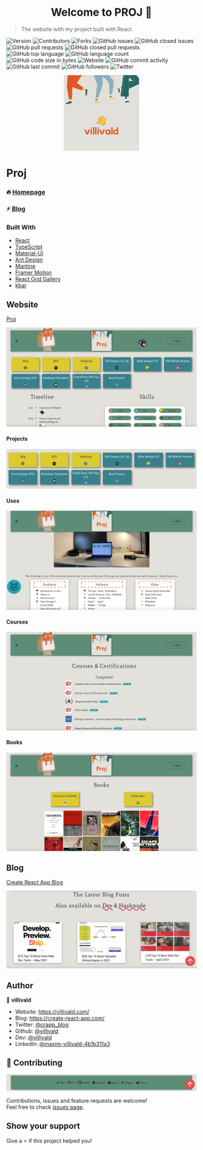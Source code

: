 <h1 align="center">Welcome to PROJ 👋</h1>

> The website with my project built with React.

<p>
  <img alt="Version" src="https://img.shields.io/badge/version-0.4.0-blue.svg?cacheSeconds=2592000" />
  <img alt="Contributors" src="https://img.shields.io/github/contributors/villivald/proj_react_2020.svg?style=flat" />
  <img alt="Forks" src="https://img.shields.io/github/forks/villivald/proj_react_2020.svg?style=flat" />
  <img alt="GitHub issues" src="https://img.shields.io/github/issues-raw/villivald/proj_react_2020">
  <img alt="GitHub closed issues" src="https://img.shields.io/github/issues-closed-raw/villivald/proj_react_2020">
  <img alt="GitHub pull requests" src="https://img.shields.io/github/issues-pr-raw/villivald/proj_react_2020">
  <img alt="GitHub closed pull requests" src="https://img.shields.io/github/issues-pr-closed-raw/villivald/proj_react_2020">
  <img alt="GitHub top language" src="https://img.shields.io/github/languages/top/villivald/proj_react_2020">
  <img alt="GitHub language count" src="https://img.shields.io/github/languages/count/villivald/proj_react_2020">
  <img alt="GitHub code size in bytes" src="https://img.shields.io/github/languages/code-size/villivald/proj_react_2020">
  <img alt="Website" src="https://img.shields.io/website?url=https%3A%2F%2Fvillivald.com%2F">
  <img alt="GitHub commit activity" src="https://img.shields.io/github/commit-activity/m/villivald/proj_react_2020">
  <img alt="GitHub last commit" src="https://img.shields.io/github/last-commit/villivald/proj_react_2020">
  <img alt="GitHub followers" src="https://img.shields.io/github/followers/villivald?style=social">
  <img alt="Twitter" src="https://img.shields.io/twitter/url?url=https%3A%2F%2Fgithub.com%2Fvillivald%2Fproj_react_2020" />
</p>

<p align="center">
  <a href="https://github.com/villivald/proj_react_2020">
    <img src="src/images/logo/103.webp" alt="Logo" width="200" height="200">
  </a>
</p>

# Proj

### 🔥 [Homepage](https://villivald.com/)

### ⚡️ [Blog](https://create-react-app.com)

### Built With

- [React](https://reactjs.org/docs/getting-started.html)
- [TypeScript](https://www.typescriptlang.org/)
- [Material-UI](https://material-ui.com/)
- [Ant Design](https://ant.design/)
- [Mantine](https://mantine.dev/)
- [Framer Motion](https://www.framer.com/motion/)
- [React Grid Gallery](https://benhowell.github.io/react-grid-gallery/)
- [kbar](https://kbar.vercel.app/)

## Website

[Proj](https://villivald.com/)

<p align="center">
  <a href="https://github.com/villivald/proj_react_2020">
    <img src="./readme_pics/site.webp" alt="Logo"  >
  </a>
</p>

#### Projects

<p align="center">
  <a href="https://villivald.com/">
    <img src="./readme_pics/projects.webp" alt="Logo"  >
  </a>
</p>

#### Uses

<p align="center">
  <a href="https://villivald.com/uses">
    <img src="./readme_pics/uses.webp" alt="Logo"  >
  </a>
</p>

#### Courses

<p align="center">
  <a href="https://villivald.com/courses">
    <img src="./readme_pics/courses.webp" alt="Logo"  >
  </a>
</p>

#### Books

<p align="center">
  <a href="https://villivald.com/books">
    <img src="./readme_pics/books.webp" alt="Logo"  >
  </a>
</p>

## Blog

[Create React App Blog](https://create-react-app.com/)

<p align="center">
  <a href="https://github.com/villivald/proj_react_2020">
    <img src="./readme_pics/blog.webp" alt="Logo"  >
  </a>
</p>

## Author

👤 **villivald**

- Website: https://villivald.com/
- Blog: https://create-react-app.com/
- Twitter: [@crapp_blog](https://twitter.com/crapp_blog)
- Github: [@villivald](https://github.com/villivald)
- Dev: [@villivald](https://dev.to/villivald)
- LinkedIn: [@maxim-villivald-4b1b311a3](https://linkedin.com/in/maxim-villivald-4b1b311a3)

## 🤝 Contributing

<p align="center">
  <a href="https://github.com/villivald/proj_react_2020">
    <img src="./readme_pics/footer.webp" alt="Logo"  >
  </a>
</p>

Contributions, issues and feature requests are welcome!<br />Feel free to check [issues page](https://github.com/villivald/proj_react_2020/issues).

## Show your support

Give a ⭐️ if this project helped you!

<!-- MARKDOWN LINKS & IMAGES -->
<!-- https://www.markdownguide.org/basic-syntax/#reference-style-links -->

[contributors-shield]: https://img.shields.io/github/contributors/villivald/proj_react_2020.svg?style=flat
[contributors-url]: https://github.com/villivald/proj_react_2020/graphs/contributors
[forks-shield]: https://img.shields.io/github/forks/villivald/proj_react_2020.svg?style=flat
[forks-url]: https://github.com/villivald/proj_react_2020/network/members
[stars-shield]: https://img.shields.io/github/stars/villivald/proj_react_2020.svg?style=flat
[stars-url]: https://github.com/villivald/proj_react_2020/stargazers
[issues-shield]: https://img.shields.io/github/issues/villivald/proj_react_2020.svg?style=flat
[issues-url]: https://github.com/villivald/proj_react_2020/issues
